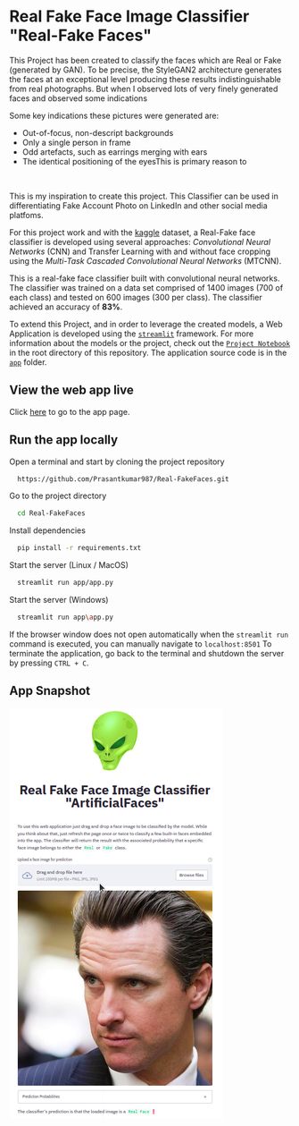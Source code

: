 
# Real Fake Face Image Classifier "Real-Fake Faces"

This Project has been created to classify the faces which are Real or Fake (generated by GAN). To be precise, the StyleGAN2 architecture generates the faces at an exceptional level producing these results indistinguishable from real photographs. But when I observed lots of very finely generated faces and observed some indications

Some key indications these pictures were generated are:

* Out-of-focus, non-descript backgrounds
* Only a single person in frame
* Odd artefacts, such as earrings merging with ears
* The identical positioning of the eyesThis is primary reason to
<br>

This is my inspiration to create this project. This Classifier can be used in differentiating Fake Account Photo on LinkedIn and other social media platfoms.

For this project work and with the [kaggle](https://www.kaggle.com/datasets/ciplab/real-and-fake-face-detection) dataset, a Real-Fake face classifier is developed using several approaches: *Convolutional Neural Networks* (CNN) and Transfer Learning with and without face cropping using the *Multi-Task Cascaded Convolutional Neural Networks* (MTCNN).

This is a real-fake face classifier built with convolutional neural networks. The classifier was trained on a
data set comprised of 1400 images (700 of each class) and tested on 600 images (300 per class). The classifier
achieved an accuracy of **83%**.

To extend this Project, and in order to leverage the created models, a Web Application is developed using the [```streamlit```](https://streamlit.io/) framework. For more information about the models or the project, check out the [```Project Notebook```](https://github.com/Prasantkumar987/Real-FakeFaces/blob/master/RealFake_faces_classification.ipynb) in the root directory of this repository. The application source code is in the [```app```](https://github.com/Prasantkumar987/Real-FakeFaces/tree/master/app) folder.

## View the web app live
Click [here](https://prasantkumar987-real-fakefaces-appapp-kl0mv2.streamlitapp.com/) to go to the app page.


## Run the app locally

Open a terminal and start by cloning the project repository

```bash
  https://github.com/Prasantkumar987/Real-FakeFaces.git
```

Go to the project directory

```bash
  cd Real-FakeFaces
```

Install dependencies

```bash
  pip install -r requirements.txt
```

Start the server (Linux / MacOS)

```bash
  streamlit run app/app.py
```

Start the server (Windows)

```bash
  streamlit run app\app.py
```

If the browser window does not open automatically when the ```streamlit run``` command is executed, you can manually navigate to ```localhost:8501```
To terminate the application, go back to the terminal and shutdown the server by pressing ```CTRL + C```.

## App Snapshot

![app_snap](https://github.com/Prasantkumar987/Real-FakeFaces/blob/master/app-snap/app_snapshot.png)

